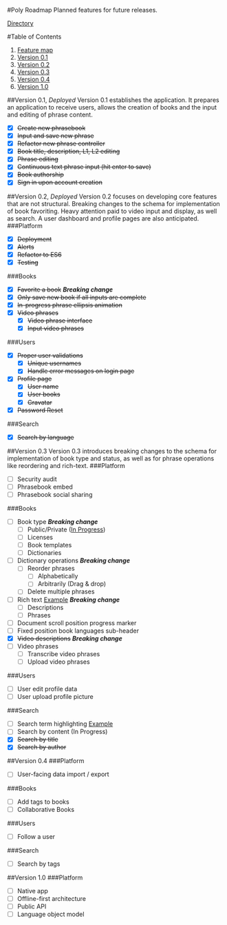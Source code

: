 #Poly Roadmap
Planned features for future releases.

[Directory](https://github.com/wikitongues/poly#poly)

#Table of Contents
1. [Feature map](#feature-map)
  1. [Version 0.1](#version-01-deployed)
  1. [Version 0.2](#version-02-deployed)
  1. [Version 0.3](#version--03)
  1. [Version 0.4](#version-04)
  1. [Version 1.0](#version-10)

##Version 0.1, *Deployed*
Version 0.1 establishes the application. It prepares an application to receive users, allows the creation of books and the input and editing of phrase content.
- [x] ~~Create new phrasebook~~
- [x] ~~Input and save new phrase~~
- [x] ~~Refactor new phrase controller~~
- [x] ~~Book title, description, L1, L2 editing~~
- [x] ~~Phrase editing~~
- [x] ~~Continuous text phrase input (hit enter to save)~~
- [x] ~~Book authorship~~
- [x] ~~Sign in upon account creation~~

##Version 0.2, *Deployed*
Version 0.2 focuses on developing core features that are not structural. Breaking changes to the schema for implementation of book favoriting. Heavy attention paid to video input and display, as well as search. A user dashboard and profile pages are also anticipated.
###Platform
- [x] ~~Deployment~~
- [x] ~~Alerts~~
- [x] ~~Refactor to ES6~~
- [x] ~~Testing~~

###Books
- [x] ~~Favorite a book~~ ***Breaking change***
- [x] ~~Only save new book if all inputs are complete~~
- [x] ~~In-progress phrase ellipsis animation~~
- [x] ~~Video phrases~~
  - [x] ~~Video phrase interface~~
  - [x] ~~Input video phrases~~

###Users
- [x] ~~Proper user validations~~
  - [x] ~~Unique usernames~~
  - [x] ~~Handle error messages on login page~~
- [x] ~~Profile page~~
  - [x] ~~User name~~
  - [x] ~~User books~~
  - [x] ~~Gravatar~~
- [x] ~~Password Reset~~

###Search
- [x] ~~Search by language~~

##Version  0.3
Version 0.3 introduces breaking changes to the schema for implementation of book type and status, as well as for phrase operations like reordering and rich-text.
###Platform
- [ ] Security audit
- [ ] Phrasebook embed
- [ ] Phrasebook social sharing

###Books
- [ ] Book type ***Breaking change***
  - [ ] Public/Private ([In Progress](https://github.com/wikitongues/poly/tree/draft-books))
  - [ ] Licenses
  - [ ] Book templates
  - [ ] Dictionaries
- [ ] Dictionary operations ***Breaking change***
  - [ ] Reorder phrases
    - [ ] Alphabetically
    - [ ] Arbitrarily (Drag & drop)
  - [ ] Delete multiple phrases
- [ ] Rich text [Example](https://facebook.github.io/draft-js/docs/overview.html#content) ***Breaking change***
  - [ ] Descriptions
  - [ ] Phrases
- [ ] Document scroll position progress marker
- [ ] Fixed position book languages sub-header
- [x] ~~Video descriptions~~ ***Breaking change***
- [ ] Video phrases
  - [ ] Transcribe video phrases
  - [ ] Upload video phrases

###Users
- [ ] User edit profile data
- [ ] User upload profile picture

###Search
- [ ] Search term highlighting [Example](https://github.com/bvaughn/react-highlight-words)
- [ ] Search by content (In Progress)
- [x] ~~Search by title~~
- [x] ~~Search by author~~

##Version 0.4
###Platform
- [ ] User-facing data import / export

###Books
- [ ] Add tags to books
- [ ] Collaborative Books

###Users
- [ ] Follow a user

###Search
- [ ] Search by tags

##Version 1.0
###Platform
- [ ] Native app
- [ ] Offline-first architecture
- [ ] Public API
- [ ] Language object model